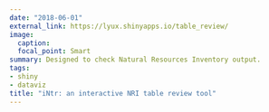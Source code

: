 ```yaml
---
date: "2018-06-01"
external_link: https://lyux.shinyapps.io/table_review/
image:
  caption: 
  focal_point: Smart
summary: Designed to check Natural Resources Inventory output.
tags:
- shiny
- dataviz
title: "iNtr: an interactive NRI table review tool"
---
```

